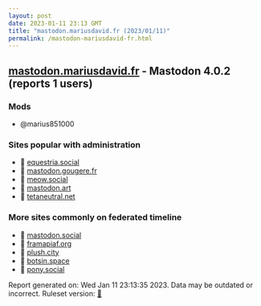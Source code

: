 ```yaml
---
layout: post
date: 2023-01-11 23:13 GMT
title: "mastodon.mariusdavid.fr (2023/01/11)"
permalink: /mastodon-mariusdavid-fr.html
---
```



## [mastodon.mariusdavid.fr](https://mastodon.mariusdavid.fr) - Mastodon 4.0.2 (reports 1 users)

### Mods
 * @marius851000

### Sites popular with administration

* 🐘 [equestria.social](/equestria-social.html)
* 🐘 [mastodon.gougere.fr](/mastodon-gougere-fr.html)
* 🐘 [meow.social](/meow-social.html)
* 🐘 [mastodon.art](/mastodon-art.html)
* 🐘 [tetaneutral.net](/tetaneutral-net.html)

### More sites commonly on federated timeline

* 🐘 [mastodon.social](/mastodon-social.html)
* 🐘 [framapiaf.org](/framapiaf-org.html)
* 🐘 [plush.city](/plush-city.html)
* 🐘 [botsin.space](/botsin-space.html)
* 🐘 [pony.social](/pony-social.html)

Report generated on: Wed Jan 11 23:13:35 2023. Data may be outdated or incorrect.
Ruleset version: [🧁](/version-cupcake)
